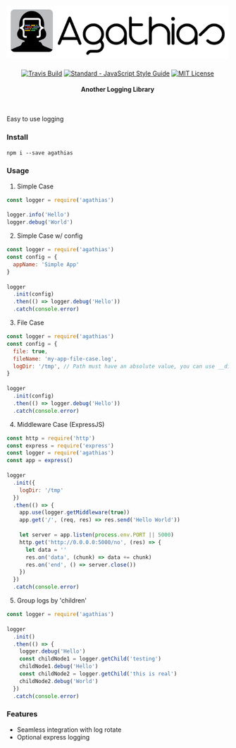 <h1 align="center">
  <img src="https://github.com/stefanoschrs/agathias/blob/master/assets/logo.png" alt="Agathias">
</h1>

<p align="center">
  <a href="https://travis-ci.org/stefanoschrs/agathias"><img src="https://travis-ci.org/stefanoschrs/agathias.svg?branch=master" alt="Travis Build"></a>
  <a href="http://standardjs.com"><img src="https://img.shields.io/badge/code_style-standard-brightgreen.svg" alt="Standard - JavaScript Style Guide"></a>
  <a href="https://github.com/stefanoschrs/agathias/blob/master/LICENSE"><img src="https://img.shields.io/github/license/stefanoschrs/agathias.svg" alt="MIT License"></a>
</p>

<h4 align="center">
	Another Logging Library
</h4>

<br>

Easy to use logging

### Install
`npm i --save agathias`

### Usage
1. Simple Case
```javascript
const logger = require('agathias')

logger.info('Hello')
logger.debug('World')
```

2. Simple Case w/ config
```javascript
const logger = require('agathias')
const config = {
  appName: 'Simple App'
}

logger
  .init(config)
  .then(() => logger.debug('Hello'))
  .catch(console.error)
```

3. File Case
```javascript
const logger = require('agathias')
const config = {
  file: true,
  fileName: 'my-app-file-case.log',
  logDir: '/tmp', // Path must have an absolute value, you can use __dirname
}

logger
  .init(config)
  .then(() => logger.debug('Hello'))
  .catch(console.error)
```

4. Middleware Case (ExpressJS)
```javascript
const http = require('http')
const express = require('express')
const logger = require('agathias')
const app = express()

logger
  .init({
    logDir: '/tmp'
  })
  .then(() => {
    app.use(logger.getMiddleware(true))
    app.get('/', (req, res) => res.send('Hello World'))

    let server = app.listen(process.env.PORT || 5000)
    http.get('http://0.0.0.0:5000/no', (res) => {
      let data = ''
      res.on('data', (chunk) => data += chunk)
      res.on('end', () => server.close())
    })
  })
  .catch(console.error)
```

5. Group logs by 'children'
```javascript
const logger = require('agathias')

logger
  .init()
  .then(() => {
    logger.debug('Hello')
    const childNode1 = logger.getChild('testing')
	childNode1.debug('Hello')
    const childNode2 = logger.getChild('this is real')
	childNode2.debug('World')
  })
  .catch(console.error)
```

### Features
* Seamless integration with log rotate
* Optional express logging
